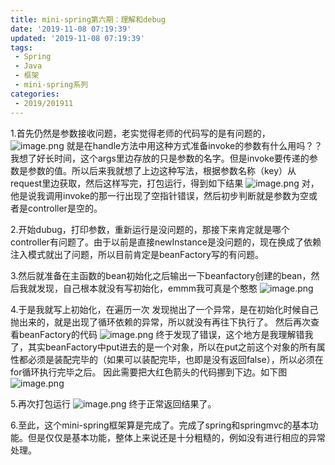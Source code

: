 ```yaml
---
title: mini-spring第六期：理解和debug
date: '2019-11-08 07:19:39'
updated: '2019-11-08 07:19:39'
tags:
 - Spring
 - Java
 - 框架
 - mini-spring系列
categories:
 - 2019/201911
---
```

1.首先仍然是参数接收问题，老实觉得老师的代码写的是有问题的，
![image.png](https://img.hacpai.com/file/2019/11/image-a34e8894.png)
就是在handle方法中用这种方式准备invoke的参数有什么用吗？？我想了好长时间，这个args里边存放的只是参数的名字。但是invoke要传递的参数是参数的值。所以后来我就想了上边这种写法，根据参数名称（key）从request里边获取，然后这样写完，打包运行，得到如下结果
![image.png](https://img.hacpai.com/file/2019/11/image-68634ee4.png)
对，他是说我调用invoke的那一行出现了空指针错误，然后初步判断就是参数为空或者是controller是空的。

2.开始dubug，打印参数，重新运行是没问题的，那接下来肯定就是哪个controller有问题了。由于以前是直接newInstance是没问题的，现在换成了依赖注入模式就出了问题，所以目前肯定是beanFactory写的有问题。

3.然后就准备在主函数的bean初始化之后输出一下beanfactory创建的bean，然后我就发现，自己根本就没有写初始化，emmm我可真是个憨憨
![image.png](https://img.hacpai.com/file/2019/11/image-e3a8f488.png)

4.于是我就写上初始化，在遍历一次
发现抛出了一个异常，是在初始化时候自己抛出来的，就是出现了循环依赖的异常，所以就没有再往下执行了。
然后再次查看beanFactory的代码
![image.png](https://img.hacpai.com/file/2019/11/image-3e446a5d.png)
终于发现了错误，这个地方是我理解错我了，其实beanFactory中put进去的是一个对象，所以在put之前这个对象的所有属性都必须是装配完毕的（如果可以装配完毕，也即是没有返回false），所以必须在for循环执行完毕之后。
因此需要把大红色箭头的代码挪到下边。如下图
![image.png](https://img.hacpai.com/file/2019/11/image-5d3f5711.png)

5.再次打包运行
![image.png](https://img.hacpai.com/file/2019/11/image-b17921ed.png)
终于正常返回结果了。

6.至此，这个mini-spring框架算是完成了。完成了spring和springmvc的基本功能。但是仅仅是基本功能，整体上来说还是十分粗糙的，例如没有进行相应的异常处理。




